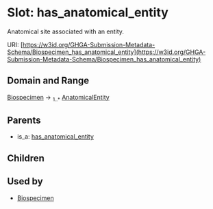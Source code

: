 
# Slot: has_anatomical_entity


Anatomical site associated with an entity.

URI: [https://w3id.org/GHGA-Submission-Metadata-Schema/Biospecimen_has_anatomical_entity](https://w3id.org/GHGA-Submission-Metadata-Schema/Biospecimen_has_anatomical_entity)


## Domain and Range

[Biospecimen](Biospecimen.md) &#8594;  <sub>1..\*</sub> [AnatomicalEntity](AnatomicalEntity.md)

## Parents

 *  is_a: [has_anatomical_entity](has_anatomical_entity.md)

## Children


## Used by

 * [Biospecimen](Biospecimen.md)

